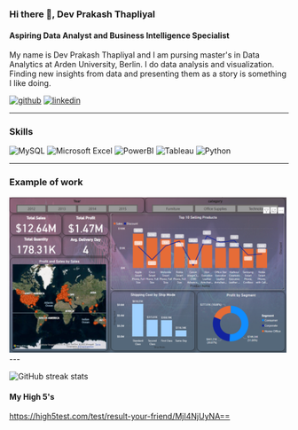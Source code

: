 ### Hi there 👋, Dev Prakash Thapliyal
#### Aspiring Data Analyst and Business Intelligence Specialist

My name is Dev Prakash Thapliyal and I am pursing master's in Data Analytics at Arden University, Berlin.
I do data analysis and visualization. Finding new insights from data and presenting them as a story is something I like doing.

[<img src='https://cdn.jsdelivr.net/npm/simple-icons@3.0.1/icons/github.svg' alt='github' height='40'>](https://github.com/Dev-analysis)  [<img src='https://cdn.jsdelivr.net/npm/simple-icons@3.0.1/icons/linkedin.svg' alt='linkedin' height='40'>](https://www.linkedin.com/in/dev-prakash-thapliyal-659ba11a9/)  


---

### Skills
<P>
<img alt="MySQL" src="https://img.shields.io/badge/MySQL-4479A1?logo=MySQL&LogoColor=white&style=for-the-badge" />
<img alt="Microsoft Excel" src="https://img.shields.io/badge/Microsoft Excel-217346?logo=Microsoft Excel&LogoColor=white&style=for-the-badge" />
<img alt="PowerBI" src="https://img.shields.io/badge/PowerBI-F2C811?logo=PowerBI&LogoColor =white&style=for-the-badge" />
<img alt="Tableau" src="https://img.shields.io/badge/Tableau-E97627?logo=Tableau&LogoColor=white&style=for-the-badge" />
<img alt="Python" src="https://img.shields.io/badge/Python-3776AB?logo=Python&LogoColor=white&style=for-the-badge" />
</P>
 
 
 

---

### Example of work

<img src = "https://github.com/Dev-analysis/Dev-analysis/blob/main/sales%20report.png" width = "500" />
---

![GitHub streak stats](https://github-readme-streak-stats.herokuapp.com/?user=Dev-analysis)  


#### My High 5's

https://high5test.com/test/result-your-friend/MjI4NjUyNA==

